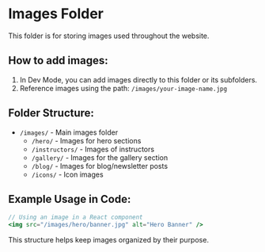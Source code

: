 
# Images Folder

This folder is for storing images used throughout the website.

## How to add images:

1. In Dev Mode, you can add images directly to this folder or its subfolders.
2. Reference images using the path: `/images/your-image-name.jpg`

## Folder Structure:

- `/images/` - Main images folder
  - `/hero/` - Images for hero sections
  - `/instructors/` - Images of instructors
  - `/gallery/` - Images for the gallery section
  - `/blog/` - Images for blog/newsletter posts
  - `/icons/` - Icon images

## Example Usage in Code:

```jsx
// Using an image in a React component
<img src="/images/hero/banner.jpg" alt="Hero Banner" />
```

This structure helps keep images organized by their purpose.
